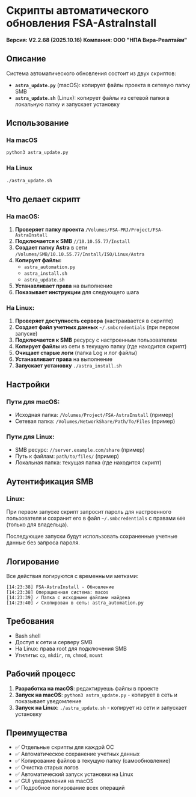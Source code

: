 # Скрипты автоматического обновления FSA-AstraInstall
**Версия: V2.2.68 (2025.10.16)**
**Компания: ООО "НПА Вира-Реалтайм"**

## Описание

Система автоматического обновления состоит из двух скриптов:

- **`astra_update.py`** (macOS): копирует файлы проекта в сетевую папку SMB
- **`astra_update.sh`** (Linux): копирует файлы из сетевой папки в локальную папку и запускает установку

## Использование

### На macOS
```bash
python3 astra_update.py
```

### На Linux
```bash
./astra_update.sh
```

## Что делает скрипт

### На macOS:
1. **Проверяет папку проекта** `/Volumes/FSA-PRJ/Project/FSA-AstraInstall`
2. **Подключается к SMB** `//10.10.55.77/Install`
3. **Создает папку Astra** в сети `/Volumes/SMB/10.10.55.77/Install/ISO/Linux/Astra`
4. **Копирует файлы:**
   - `astra_automation.py`
   - `astra_install.sh`
   - `astra_update.sh`
5. **Устанавливает права** на выполнение
6. **Показывает инструкции** для следующего шага

### На Linux:
1. **Проверяет доступность сервера** (настраивается в скрипте)
2. **Создает файл учетных данных** `~/.smbcredentials` (при первом запуске)
3. **Подключается к SMB** ресурсу с настроенным пользователем
4. **Копирует файлы** из сети в текущую папку (где находится скрипт)
5. **Очищает старые логи** (папка Log и лог файлы)
6. **Устанавливает права** на выполнение
7. **Запускает установку** `./astra_install.sh`

## Настройки

### Пути для macOS:
- Исходная папка: `/Volumes/Project/FSA-AstraInstall` (пример)
- Сетевая папка: `/Volumes/NetworkShare/Path/To/Files` (пример)

### Пути для Linux:
- SMB ресурс: `//server.example.com/share` (пример)
- Путь к файлам: `path/to/files/` (пример)
- Локальная папка: текущая папка (где находится скрипт)

## Аутентификация SMB

### Linux:
При первом запуске скрипт запросит пароль для настроенного пользователя и сохранит его в файл `~/.smbcredentials` с правами `600` (только для владельца).

Последующие запуски будут использовать сохраненные учетные данные без запроса пароля.

## Логирование

Все действия логируются с временными метками:
```
[14:23:38] FSA-AstraInstall - Обновление
[14:23:38] Операционная система: macos
[14:23:39] ✓ Папка с исходными файлами найдена
[14:23:40] ✓ Скопирован в сеть: astra_automation.py
```

## Требования

- Bash shell
- Доступ к сети и серверу SMB
- На Linux: права root для подключения SMB
- Утилиты: `cp`, `mkdir`, `rm`, `chmod`, `mount`

## Рабочий процесс

1. **Разработка на macOS**: редактируешь файлы в проекте
2. **Запуск на macOS**: `python3 astra_update.py` - копирует в сеть и показывает уведомление
3. **Запуск на Linux**: `./astra_update.sh` - копирует из сети и запускает установку

## Преимущества

- ✅ Отдельные скрипты для каждой ОС
- ✅ Автоматическое сохранение учетных данных
- ✅ Копирование файлов в текущую папку (самообновление)
- ✅ Очистка старых логов
- ✅ Автоматический запуск установки на Linux
- ✅ GUI уведомления на macOS
- ✅ Подробное логирование всех операций